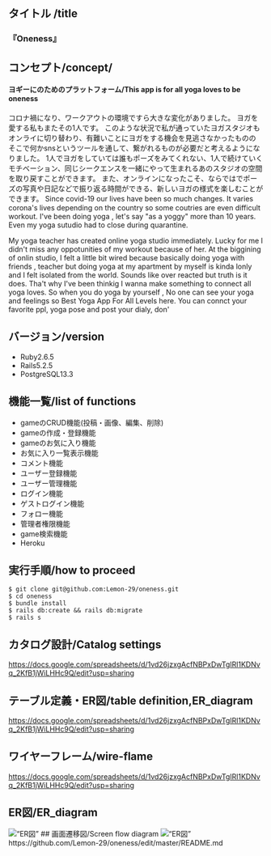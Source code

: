 ## タイトル /title
### 『Oneness』
## コンセプト/concept/ 
#### ヨギーにのためのプラットフォーム/This app is for all yoga loves to be oneness 
コロナ禍になり、ワークアウトの環境ですら大きな変化がありました。
ヨガを愛する私もまたその1人です。
このような状況で私が通っていたヨガスタジオもオンライに切り替わり、有難いことにヨガをする機会を見逃さなかったものの
そこで何かsnsというツールを通して、繋がれるものが必要だと考えるようになりました。
1人でヨガをしていては誰もポーズをみてくれない、1人で続けていくモチベーション、同じシークエンスを一緒にやって生まれるあのスタジオの空間を取り戻すことができます。
また、オンラインになったこそ、ならではでポーズの写真や日記などで振り返る時間ができる、新しいヨガの様式を楽しむことができます。
Since covid-19 our lives have been so much changes.
It varies corona's lives depending on the country so some coutries are even difficult workout.
I've been doing yoga , let's say "as a yoggy" more than 10 years. Even my yoga sutudio had to close during quarantine.

My yoga teacher has created online yoga studio immediately. Lucky for me I didn't miss any oppotunities of my workout because of her.
At the biggining of onlin studio, I felt a little bit wired because basically doing yoga with friends , teacher but doing yoga at my apartment by myself is kinda lonly and I felt isolated from the world. Sounds like over reacted but truth is it does.
Tha't why I've been thinkig I wanna make something to connect all yoga loves.
So when you do yoga  by yourself , No one can see your yoga and feelings so Best Yoga App For All Levels here.
You can connct your favorite ppl, yoga pose and post your dialy, don'
## バージョン/version
* Ruby2.6.5
* Rails5.2.5
* PostgreSQL13.3
## 機能一覧/list of functions
* gameのCRUD機能(投稿・画像、編集、削除)
* gameの作成・登録機能
* gameのお気に入り機能
* お気に入り一覧表示機能
* コメント機能
* ユーザー登録機能
* ユーザー管理機能
* ログイン機能
* ゲストログイン機能
* フォロー機能
* 管理者権限機能
* game検索機能
* Heroku
## 実行手順/how to proceed
````
$ git clone git@github.com:Lemon-29/oneness.git
$ cd oneness
$ bundle install
$ rails db:create && rails db:migrate
$ rails s
````
## カタログ設計/Catalog settings 
https://docs.google.com/spreadsheets/d/1vd26jzxgAcfNBPxDwTgIRl1KDNvq_2KfB1jWiLHHc9Q/edit?usp=sharing
## テーブル定義・ER図/table definition,ER_diagram
https://docs.google.com/spreadsheets/d/1vd26jzxgAcfNBPxDwTgIRl1KDNvq_2KfB1jWiLHHc9Q/edit?usp=sharing
## ワイヤーフレーム/wire-flame
https://docs.google.com/spreadsheets/d/1vd26jzxgAcfNBPxDwTgIRl1KDNvq_2KfB1jWiLHHc9Q/edit?usp=sharing
## ER図/ER_diagram
<img src=“./public/images/ER_diagram.png” alt=“ER図” width=‘650px’>
## 画面遷移図/Screen flow diagram
<img src=“./public/images/Screen_flow_diagram.png” alt=“ER図” width=‘650px’>
https://github.com/Lemon-29/oneness/edit/master/README.md